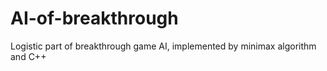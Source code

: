 # AI-of-breakthrough
Logistic part of breakthrough game AI, implemented by minimax algorithm and C++
